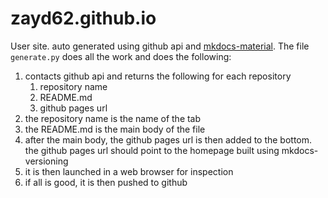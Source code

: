 # zayd62.github.io
User site. auto generated using github api and [mkdocs-material](https://github.com/squidfunk/mkdocs-material "mkdocs-material"). The file ```generate.py``` does all the work and does the following:

1. contacts github api and returns the following for each repository
   1. repository name
   2. README.md
   3. github pages url
2. the repository name is the name of the tab
3. the README.md is the main body of the file
4. after the main body, the github pages url is then added to the bottom. the github pages url should point to the homepage built using mkdocs-versioning
5. it is then launched in a web browser for inspection 
6. if all is good, it is then pushed to github
